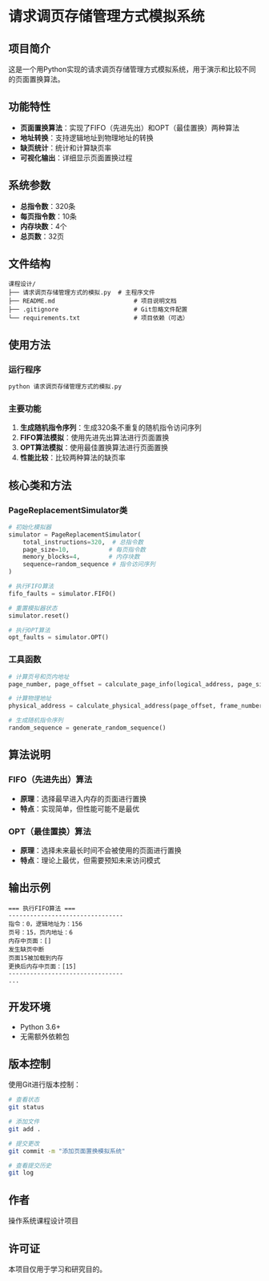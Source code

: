 # 请求调页存储管理方式模拟系统

## 项目简介

这是一个用Python实现的请求调页存储管理方式模拟系统，用于演示和比较不同的页面置换算法。

## 功能特性

- **页面置换算法**：实现了FIFO（先进先出）和OPT（最佳置换）两种算法
- **地址转换**：支持逻辑地址到物理地址的转换
- **缺页统计**：统计和计算缺页率
- **可视化输出**：详细显示页面置换过程

## 系统参数

- **总指令数**：320条
- **每页指令数**：10条
- **内存块数**：4个
- **总页数**：32页

## 文件结构

```
课程设计/
├── 请求调页存储管理方式的模拟.py  # 主程序文件
├── README.md                      # 项目说明文档
├── .gitignore                     # Git忽略文件配置
└── requirements.txt               # 项目依赖（可选）
```

## 使用方法

### 运行程序

```bash
python 请求调页存储管理方式的模拟.py
```

### 主要功能

1. **生成随机指令序列**：生成320条不重复的随机指令访问序列
2. **FIFO算法模拟**：使用先进先出算法进行页面置换
3. **OPT算法模拟**：使用最佳置换算法进行页面置换
4. **性能比较**：比较两种算法的缺页率

## 核心类和方法

### PageReplacementSimulator类

```python
# 初始化模拟器
simulator = PageReplacementSimulator(
    total_instructions=320,  # 总指令数
    page_size=10,           # 每页指令数
    memory_blocks=4,        # 内存块数
    sequence=random_sequence # 指令访问序列
)

# 执行FIFO算法
fifo_faults = simulator.FIFO()

# 重置模拟器状态
simulator.reset()

# 执行OPT算法
opt_faults = simulator.OPT()
```

### 工具函数

```python
# 计算页号和页内地址
page_number, page_offset = calculate_page_info(logical_address, page_size=10)

# 计算物理地址
physical_address = calculate_physical_address(page_offset, frame_number, page_size=10)

# 生成随机指令序列
random_sequence = generate_random_sequence()
```

## 算法说明

### FIFO（先进先出）算法
- **原理**：选择最早进入内存的页面进行置换
- **特点**：实现简单，但性能可能不是最优

### OPT（最佳置换）算法
- **原理**：选择未来最长时间不会被使用的页面进行置换
- **特点**：理论上最优，但需要预知未来访问模式

## 输出示例

```
=== 执行FIFO算法 ===
--------------------------------
指令：0，逻辑地址为：156
页号：15，页内地址：6
内存中页面：[]
发生缺页中断
页面15被加载到内存
更换后内存中页面：[15]
--------------------------------
...
```

## 开发环境

- Python 3.6+
- 无需额外依赖包

## 版本控制

使用Git进行版本控制：

```bash
# 查看状态
git status

# 添加文件
git add .

# 提交更改
git commit -m "添加页面置换模拟系统"

# 查看提交历史
git log
```

## 作者

操作系统课程设计项目

## 许可证

本项目仅用于学习和研究目的。 